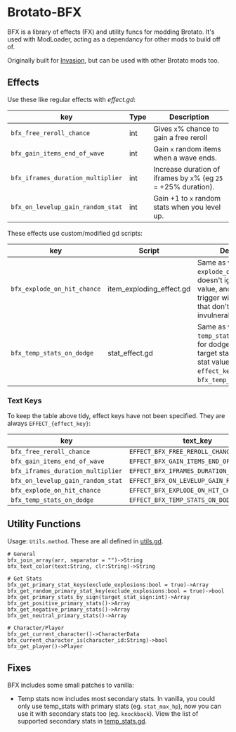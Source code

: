 # Brotato-BFX

BFX is a library of effects (FX) and utility funcs for modding Brotato. It's used with ModLoader, acting as a dependancy for other mods to build off of.

Originally built for [Invasion](https://github.com/BrotatoMods/Brotato-Invasion-Mod), but can be used with other Brotato mods too.


## Effects

Use these like regular effects with *effect.gd*:

| key   | Type | Description |
| ----- | ---- | ----------- |
| `bfx_free_reroll_chance`          | int | Gives `x`% chance to gain a free reroll |
| `bfx_gain_items_end_of_wave`      | int | Gain `x` random items when a wave ends. |
| `bfx_iframes_duration_multiplier` | int | Increase duration of iframes by `x`% (eg `25` = +25% duration). |
| `bfx_on_levelup_gain_random_stat` | int | Gain +1 to `x` random stats when you level up. |

These effects use custom/modified gd scripts:

| key   | Script | Description |
| ----- | ------ | ----------- |
| `bfx_explode_on_hit_chance` | item_exploding_effect.gd | Same as vanilla's `explode_on_hit`, but doesn't ignore the `chance` value, and doesn't trigger with items/traits that don't give invulnerability time |
| `bfx_temp_stats_on_dodge`   | stat_effect.gd           | Same as vanilla's `temp_stats_on_hit`, but for dodge: `key` is the target stat, `value` is the stat value, and `effect_key` is `bfx_temp_stats_on_dodge`. |

### Text Keys

To keep the table above tidy, effect keys have not been specified. They are always `EFFECT_{effect_key}`:

| key   | text_key   |
| ----- | ---------- |
| `bfx_free_reroll_chance`          | `EFFECT_BFX_FREE_REROLL_CHANCE` |
| `bfx_gain_items_end_of_wave`      | `EFFECT_BFX_GAIN_ITEMS_END_OF_WAVE`      |
| `bfx_iframes_duration_multiplier` | `EFFECT_BFX_IFRAMES_DURATION_MULTIPLIER` |
| `bfx_on_levelup_gain_random_stat` | `EFFECT_BFX_ON_LEVELUP_GAIN_RANDOM_STAT` |
| `bfx_explode_on_hit_chance`       | `EFFECT_BFX_EXPLODE_ON_HIT_CHANCE` |
| `bfx_temp_stats_on_dodge`         | `EFFECT_BFX_TEMP_STATS_ON_DODGE` |


## Utility Functions

Usage: `Utils.method`. These are all defined in [utils.gd](root/mods-unpacked/Darkly77-BFX/extensions/singletons/utils.gd).

```
# General
bfx_join_array(arr, separator = "")->String
bfx_text_color(text:String, clr:String)->String

# Get Stats
bfx_get_primary_stat_keys(exclude_explosions:bool = true)->Array
bfx_get_random_primary_stat_key(exclude_explosions:bool = true)->bool
bfx_get_primary_stats_by_sign(target_stat_sign:int)->Array
bfx_get_positive_primary_stats()->Array
bfx_get_negative_primary_stats()->Array
bfx_get_neutral_primary_stats()->Array

# Character/Player
bfx_get_current_character()->CharacterData
bfx_current_character_is(character_id:String)->bool
bfx_get_player()->Player
```


## Fixes

BFX includes some small patches to vanilla:

- Temp stats now includes most secondary stats. In vanilla, you could only use temp_stats with primary stats (eg. `stat_max_hp`), now you can use it with secondary stats too (eg. `knockback`). View the list of supported secondary stats in [temp_stats.gd](root/mods-unpacked/Darkly77-BFX/extensions/singletons/temp_stats.gd).
